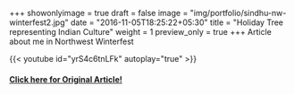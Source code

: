 +++
showonlyimage = true
draft = false
image = "img/portfolio/sindhu-nw-winterfest2.jpg"
date = "2016-11-05T18:25:22+05:30"
title = "Holiday Tree representing Indian Culture"
weight = 1
preview_only = true
+++
Article about me in Northwest Winterfest

{{< youtube id="yrS4c6tnLFk"  autoplay="true" >}}

#### **[Click here for Original Article!](https://northwestwinterfest.com/indian-painted-tree/)**